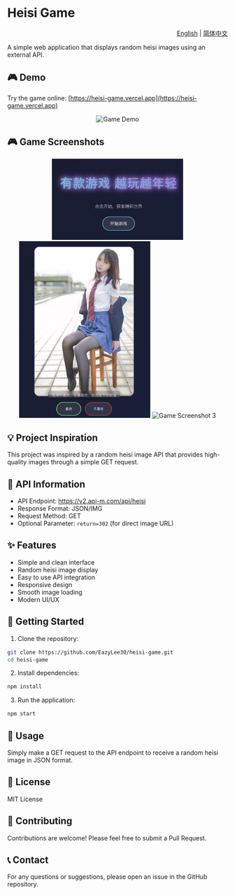 # Heisi Game

<div align="right">
  <a href="./README.md">English</a> | <a href="./README.zh-CN.md">简体中文</a>
</div>

A simple web application that displays random heisi images using an external API.

## 🎮 Demo

Try the game online: [https://heisi-game.vercel.app](https://heisi-game.vercel.app)

<div align="center">
  <img src="./public/assets/demo.gif" alt="Game Demo" width="400"/>
</div>

## 🎮 Game Screenshots

<div align="center">
  <img src="./public/assets/game-screenshot-1.png" alt="Game Screenshot 1" width="300"/>
  <img src="./public/assets/game-screenshot-2.png" alt="Game Screenshot 2" width="300"/>
  <img src="./public/assets/game-screenshot-3.png" alt="Game Screenshot 3" width="300"/>
</div>

## 💡 Project Inspiration

This project was inspired by a random heisi image API that provides high-quality images through a simple GET request.

## 🔌 API Information

- API Endpoint: https://v2.api-m.com/api/heisi
- Response Format: JSON/IMG
- Request Method: GET
- Optional Parameter: `return=302` (for direct image URL)

## ✨ Features

- Simple and clean interface
- Random heisi image display
- Easy to use API integration
- Responsive design
- Smooth image loading
- Modern UI/UX

## 🚀 Getting Started

1. Clone the repository:
```bash
git clone https://github.com/EazyLee30/heisi-game.git
cd heisi-game
```

2. Install dependencies:
```bash
npm install
```

3. Run the application:
```bash
npm start
```

## 📝 Usage

Simply make a GET request to the API endpoint to receive a random heisi image in JSON format.

## 📄 License

MIT License

## 🤝 Contributing

Contributions are welcome! Please feel free to submit a Pull Request.

## 📞 Contact

For any questions or suggestions, please open an issue in the GitHub repository. 
